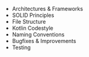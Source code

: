 
- Architectures & Frameworks
- SOLID Principles
- File Structure
- Kotlin Codestyle
- Naming Conventions
- Bugfixes & Improvements
- Testing


